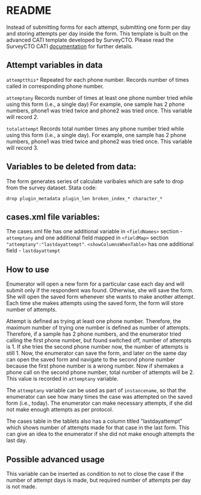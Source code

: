 # README
Instead of submitting forms for each attempt, submitting one form per day and storing attempts per day inside the form. This template is built on the advanced CATI template developed by SurveyCTO. Please read the SurveyCTO CATI [documentation](https://www.surveycto.com/blog/surveycto-cati/) for further details.

## Attempt variables in data
`attemptthis*` Repeated for each phone number. Records number of times called in corresponding phone number.

`attemptany` Records number of times at least one phone number tried while using this form (i.e., a single day) For example, one sample has 2 phone numbers, phone1 was tried twice and phone2 was tried once. This variable will record 2.

`totalattempt` Records total number times any phone number tried while using this form (i.e., a single day). For example, one sample has 2 phone numbers, phone1 was tried twice and phone2 was tried once. This variable will record 3.


## Variables to be deleted from data:
The form generates series of calculate varibales which are safe to drop from the survey dataset.
Stata code: 

`drop plugin_metadata plugin_len broken_index_* character_*`


## cases.xml file variables:
The cases.xml file has one additional variable in `<fieldNames>` section - `attemptany` and one additional field mapped in `<fieldMap>` section `"attemptany":"lastdayattempt"`. `<showColumnsWhenTable>` has one additional field - `lastdayattempt`


## How to use
Enumerator will open a new form for a particular case each day and will submit only if the respondent was found. Otherwise, she will save the form. She will open the saved form whenever she wants to make another attempt. Each time she makes attempts using the saved form, the form will store number of attempts. 

Attempt is defined as trying at least one phone number. Therefore, the maximum number of trying one number is defined as number of attempts. Therefore, if a sample has 2 phone numbers, and the enumerator tried calling the first phone number, but found switched off, number of attempts is 1. If she tries the second phone number now, the number of attempts is still 1. Now, the enumerator can save the form, and later on the same day can open the saved form and navigate to the second phone number because the first phone number is a wrong number. Now if shemakes a phone call on the second phone number, total number of attempts will be 2. This value is recorded in `attemptany` variable.

The `attemptany` variable can be used as part of `instancename`, so that the enumerator can see how many times the case was attempted on the saved form (i.e., today). The enumerator can make necessary attempts, if she did not make enough attempts as per protocol.

The cases table in the tablets also has a column titled "lastdayattempt" which shows number of attempts made for that case in the last form. This can give an idea to the enumerator if she did not make enough attempts the last day.

 
## Possible advanced usage
This variable can be inserted as condition to not to close the case if the number of attempt days is made, but required number of attempts per day is not made. 